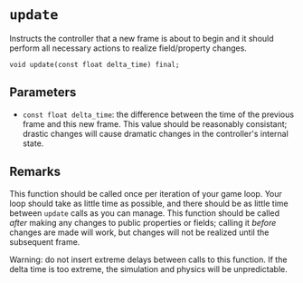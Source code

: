 # `update`

Instructs the controller that a new frame is about to begin and it should perform all necessary actions to realize field/property changes.

```nvgt
void update(const float delta_time) final;
```

## Parameters

* `const float delta_time`: the difference between the time of the previous frame and this new frame. This value should be reasonably consistant; drastic changes will cause dramatic changes in the controller's internal state.

## Remarks

This function should be called once per iteration of your game loop. Your loop should take as little time as possible, and there should be as little time between `update` calls as you can manage. This function should be called *after* making any changes to public properties or fields; calling it *before* changes are made will work, but changes will not be realized until the subsequent frame.

Warning: do not insert extreme delays between calls to this function. If the delta time is too extreme, the simulation and physics will be unpredictable.
